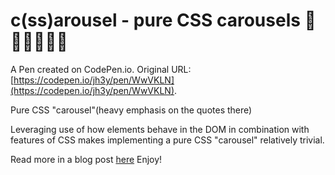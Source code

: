 # c(ss)arousel  - pure CSS carousels 🎪🐎🎪🐎🎪🐎

A Pen created on CodePen.io. Original URL: [https://codepen.io/jh3y/pen/WwVKLN](https://codepen.io/jh3y/pen/WwVKLN).

Pure CSS "carousel"(heavy emphasis on the quotes there)

Leveraging use of how elements behave in the DOM in combination with features of CSS makes implementing a pure CSS "carousel" relatively trivial.

Read more in a blog post [here](https://medium.com/@_jh3y/how-to-pure-css-carousel-ce1a8cb231c8#.qedvjh51q)
Enjoy!
